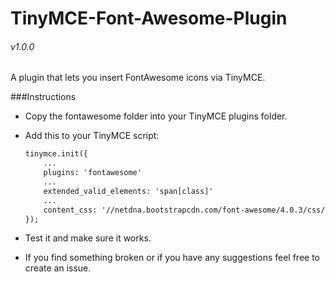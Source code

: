 TinyMCE-Font-Awesome-Plugin
===========================

###### v1.0.0

A plugin that lets you insert FontAwesome icons via TinyMCE.


###Instructions
- Copy the fontawesome folder into your TinyMCE plugins folder.
- Add this to your TinyMCE script:

    ```html
    tinymce.init({
        ...
        plugins: 'fontawesome'
        ...
        extended_valid_elements: 'span[class]'
        ...
        content_css: '//netdna.bootstrapcdn.com/font-awesome/4.0.3/css/font-awesome.min.css';
    });
    ```
- Test it and make sure it works.
- If you find something broken or if you have any suggestions feel free to create an issue.
